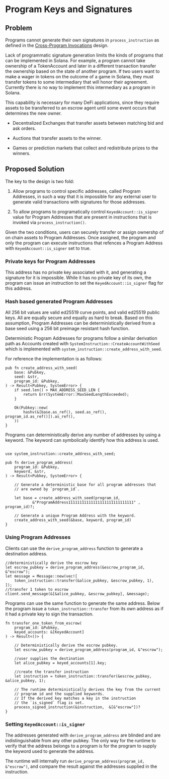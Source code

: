 # Program Keys and Signatures

## Problem

Programs cannot generate their own signatures in `process_instruction`
as defined in the [Cross-Program Invocations](cross-program-invocation.md)
design.

Lack of programmatic signature generation limits the kinds of programs
that can be implemented in Solana.  For example, a program cannot take
ownership of a TokenAccount and later in a different transaction transfer
the ownership based on the state of another program.  If two users want
to make a wager in tokens on the outcome of a game in Solana, they must
transfer tokens to some intermediary that will honor their agreement.
Currently there is no way to implement this intermediary as a program
in Solana.

This capability is necessary for many DeFi applications, since they
require assets to be transferred to an escrow agent until some event
occurs that determines the new owner.

* Decentralized Exchanges that transfer assets between matching bid and
ask orders.

* Auctions that transfer assets to the winner.

* Games or prediction markets that collect and redistribute prizes to
the winners.

## Proposed Solution

The key to the design is two fold:

1. Allow programs to control specific addresses, called Program
Addresses, in such a way that it is impossible for any external
user to generate valid transactions with signatures for those
addresses.

2. To allow programs to programatically control
`KeyedAccount::is_signer` value for Program Addresses that are
present in instructions that is invoked via `process_instruction()`.

Given the two conditions, users can securely transfer or assign
ownershp of on chain assets to Program Addresses.  Once assigned,
the program and only the program can execute instructions that
refences a Program Address with `KeyedAccount::is_signer` set to
true.

### Private keys for Program Addresses

This address has no private key associated with it, and generating
a signature for it is impossible.  While it has no private key of
its own, the program can issue an instruction to set the
`KeyedAccount::is_signer` flag for this address.

### Hash based generated Program Addresses

All 256 bit values are valid ed25519 curve points, and valid ed25519 public
keys.  All are equally secure and equally as hard to break.
Based on this assumption, Program Addresses can be deterministically
derived from a base seed using a 256 bit preimage resistant hash function.

Deterministic Program Addresses for programs follow a similar derivation
path as Accounts created with `SystemInstruction::CreateAccountWithSeed`
which is implemented with `system_instruction::create_address_with_seed`.

For reference the implementation is as follows:

```rust,ignore
pub fn create_address_with_seed(
    base: &Pubkey,
    seed: &str,
    program_id: &Pubkey,
) -> Result<Pubkey, SystemError> {
    if seed.len() > MAX_ADDRESS_SEED_LEN {
        return Err(SystemError::MaxSeedLengthExceeded);
    }

    Ok(Pubkey::new(
        hashv(&[base.as_ref(), seed.as_ref(), program_id.as_ref()]).as_ref(),
    ))
}
```

Programs can deterministically derive any number of addresses by
using a keyword.  The keyword can symbolically identify how this
address is used.

```rust,ignore

use system_instruction::create_address_with_seed;

pub fn derive_program_address(
    program_id: &Pubkey,
    keyword, &str,
) -> Result<Pubkey, SystemError> {

    // Generate a deterministic base for all program addresses that
    // are owned by `program_id`.

    let base = create_address_with_seed(program_id,
            &"ProgramAddress11111111111111111111111111111" , program_id)?;

    // Generate a unique Program Address with the keyword.
    create_address_with_seed(&base, keyword, program_id)
}
```

### Using Program Addresses

Clients can use the `derive_program_address` function to generate
a destination address.

```text
//deterministically derive the escrow key
let escrow_pubkey = derive_program_address(&escrow_program_id, &"escrow");
let message = Message::new(vec![
    token_instruction::transfer(&alice_pubkey, &escrow_pubkey, 1),
]);
//transfer 1 token to escrow
client.send_message(&[&alice_pubkey, &escrow_pubkey], &message);
```

Programs can use the same function to generate the same address.
Below the program issue a `token_instruction::transfer` from its
own address as if it had a private key to sign the transaction.

```rust,ignore
fn transfer_one_token_from_escrow(
    program_id: &Pubkey,
    keyed_accounts: &[KeyedAccount]
) -> Result<()> {

    // Deterministically derive the escrow pubkey.
    let escrow_pubkey = derive_program_address(program_id, &"escrow");

    //user supplies the destination
    let alice_pubkey = keyed_accounts[1].key;

    //create the transfer instruction
    let instruction = token_instruction::transfer(&escrow_pubkey, &alice_pubkey, 1);

    // The runtime deterministically derives the key from the current
    // program id and the supplied keywords.
    // If the derived key matches a key in the instruction
    // the `is_signed` flag is set.
    process_signed_instruction(&instruction,  &[&"escrow"])?
}
```

### Setting `KeyedAccount::is_signer`

The addresses generated with `derive_program_address` are blinded
and are indistinguishable from any other pubkey.  The only way for
the runtime to verify that the address belongs to a program is for
the program to supply the keyword used to generate the address.

The runtime will internally run  `derive_program_address(program_id,
&"escrow")`, and compare the result against the addresses supplied
in the instruction.
